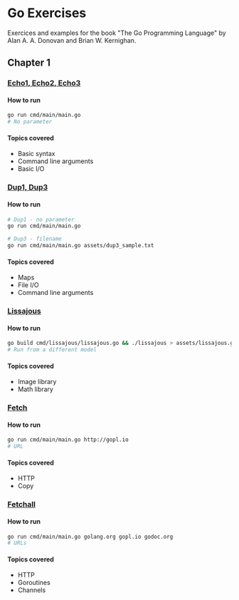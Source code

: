 # Go Exercises

Exercices and examples for the book "The Go Programming Language" by Alan A. A. Donovan and Brian W. Kernighan.

## Chapter 1

### [Echo1, Echo2, Echo3](internal/ch1/echo.go)

#### How to run

```bash
go run cmd/main/main.go
# No parameter
```

#### Topics covered

- Basic syntax
- Command line arguments
- Basic I/O

### [Dup1, Dup3](internal/ch1/dup.go)

#### How to run

```bash
# Dup1 - no parameter
go run cmd/main/main.go

# Dup3 - filename
go run cmd/main/main.go assets/dup3_sample.txt
```

#### Topics covered

- Maps
- File I/O
- Command line arguments

### [Lissajous](internal/ch1/lissajous.go)

#### How to run

```bash
go build cmd/lissajous/lissajous.go && ./lissajous > assets/lissajous.gif
# Run from a different model
```

#### Topics covered

- Image library
- Math library

### [Fetch](internal/ch1/fetch.go)

#### How to run

```bash
go run cmd/main/main.go http://gopl.io
# URL
```

#### Topics covered

- HTTP
- Copy

### [Fetchall](internal/ch1/fetchall.go)

#### How to run

```bash
go run cmd/main/main.go golang.org gopl.io godoc.org
# URLs
```

#### Topics covered

- HTTP
- Goroutines
- Channels
